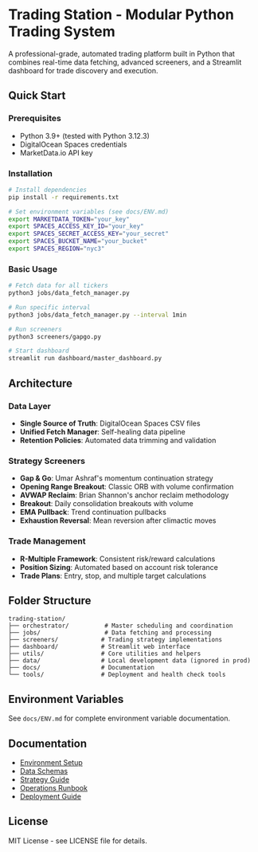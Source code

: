 # Trading Station - Modular Python Trading System

A professional-grade, automated trading platform built in Python that combines real-time data fetching, advanced screeners, and a Streamlit dashboard for trade discovery and execution.

## Quick Start

### Prerequisites
- Python 3.9+ (tested with Python 3.12.3)
- DigitalOcean Spaces credentials
- MarketData.io API key

### Installation
```bash
# Install dependencies
pip install -r requirements.txt

# Set environment variables (see docs/ENV.md)
export MARKETDATA_TOKEN="your_key"
export SPACES_ACCESS_KEY_ID="your_key"
export SPACES_SECRET_ACCESS_KEY="your_secret"
export SPACES_BUCKET_NAME="your_bucket"
export SPACES_REGION="nyc3"
```

### Basic Usage
```bash
# Fetch data for all tickers
python3 jobs/data_fetch_manager.py

# Run specific interval
python3 jobs/data_fetch_manager.py --interval 1min

# Run screeners
python3 screeners/gapgo.py

# Start dashboard
streamlit run dashboard/master_dashboard.py
```

## Architecture

### Data Layer
- **Single Source of Truth**: DigitalOcean Spaces CSV files
- **Unified Fetch Manager**: Self-healing data pipeline
- **Retention Policies**: Automated data trimming and validation

### Strategy Screeners
- **Gap & Go**: Umar Ashraf's momentum continuation strategy
- **Opening Range Breakout**: Classic ORB with volume confirmation
- **AVWAP Reclaim**: Brian Shannon's anchor reclaim methodology
- **Breakout**: Daily consolidation breakouts with volume
- **EMA Pullback**: Trend continuation pullbacks
- **Exhaustion Reversal**: Mean reversion after climactic moves

### Trade Management
- **R-Multiple Framework**: Consistent risk/reward calculations
- **Position Sizing**: Automated based on account risk tolerance
- **Trade Plans**: Entry, stop, and multiple target calculations

## Folder Structure

```
trading-station/
├── orchestrator/          # Master scheduling and coordination
├── jobs/                  # Data fetching and processing
├── screeners/            # Trading strategy implementations
├── dashboard/            # Streamlit web interface
├── utils/                # Core utilities and helpers
├── data/                 # Local development data (ignored in prod)
├── docs/                 # Documentation
└── tools/                # Deployment and health check tools
```

## Environment Variables

See `docs/ENV.md` for complete environment variable documentation.

## Documentation

- [Environment Setup](docs/ENV.md)
- [Data Schemas](docs/SCHEMAS.md)
- [Strategy Guide](docs/STRATEGY_GUIDE.md)
- [Operations Runbook](docs/RUNBOOK.md)
- [Deployment Guide](docs/DEPLOYMENT_VERIFICATION_GUIDE.md)

## License

MIT License - see LICENSE file for details.